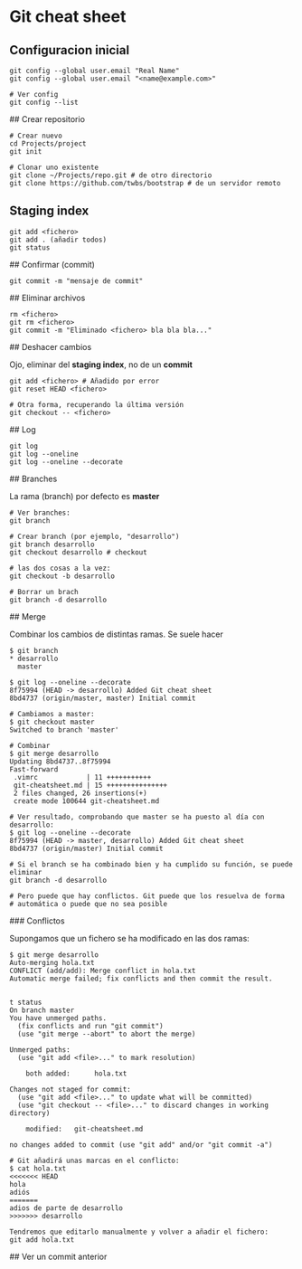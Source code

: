 # Git cheat sheet

## Configuracion inicial

```
git config --global user.email "Real Name"
git config --global user.email "<name@example.com>"

# Ver config
git config --list
```

## Crear repositorio

```
# Crear nuevo
cd Projects/project
git init

# Clonar uno existente
git clone ~/Projects/repo.git # de otro directorio
git clone https://github.com/twbs/bootstrap # de un servidor remoto
```

## Staging index
```
git add <fichero>
git add . (añadir todos)
git status
```

## Confirmar (commit)

```
git commit -m "mensaje de commit"
```

## Eliminar archivos

```
rm <fichero>
git rm <fichero>
git commit -m "Eliminado <fichero> bla bla bla..."
```

## Deshacer cambios

Ojo, eliminar del **staging index**, no de un **commit**

```
git add <fichero> # Añadido por error
git reset HEAD <fichero>

# Otra forma, recuperando la última versión
git checkout -- <fichero>
```

## Log

```
git log
git log --oneline
git log --oneline --decorate
```

## Branches

La rama (branch) por defecto es **master**

```
# Ver branches:
git branch

# Crear branch (por ejemplo, "desarrollo")
git branch desarrollo
git checkout desarrollo # checkout

# las dos cosas a la vez:
git checkout -b desarrollo

# Borrar un brach
git branch -d desarrollo
```

## Merge

Combinar los cambios de distintas ramas. Se suele hacer 

```
$ git branch
* desarrollo
  master

$ git log --oneline --decorate
8f75994 (HEAD -> desarrollo) Added Git cheat sheet
8bd4737 (origin/master, master) Initial commit

# Cambiamos a master:
$ git checkout master
Switched to branch 'master'

# Combinar
$ git merge desarrollo
Updating 8bd4737..8f75994
Fast-forward
 .vimrc            | 11 +++++++++++
 git-cheatsheet.md | 15 +++++++++++++++
 2 files changed, 26 insertions(+)
 create mode 100644 git-cheatsheet.md

# Ver resultado, comprobando que master se ha puesto al día con desarrollo:
$ git log --oneline --decorate
8f75994 (HEAD -> master, desarrollo) Added Git cheat sheet
8bd4737 (origin/master) Initial commit

# Si el branch se ha combinado bien y ha cumplido su función, se puede eliminar
git branch -d desarrollo

# Pero puede que hay conflictos. Git puede que los resuelva de forma
# automática o puede que no sea posible
```

### Conflictos

Supongamos que un fichero se ha modificado en las dos ramas:

```
$ git merge desarrollo
Auto-merging hola.txt
CONFLICT (add/add): Merge conflict in hola.txt
Automatic merge failed; fix conflicts and then commit the result.


t status
On branch master
You have unmerged paths.
  (fix conflicts and run "git commit")
  (use "git merge --abort" to abort the merge)

Unmerged paths:
  (use "git add <file>..." to mark resolution)

	both added:      hola.txt

Changes not staged for commit:
  (use "git add <file>..." to update what will be committed)
  (use "git checkout -- <file>..." to discard changes in working directory)

	modified:   git-cheatsheet.md

no changes added to commit (use "git add" and/or "git commit -a")

# Git añadirá unas marcas en el conflicto:
$ cat hola.txt 
<<<<<<< HEAD
hola
adiós
=======
adios de parte de desarrollo
>>>>>>> desarrollo

Tendremos que editarlo manualmente y volver a añadir el fichero:
git add hola.txt
```

## Ver un commit anterior


